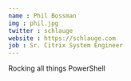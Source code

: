 ```yaml
---
name : Phil Bossman
img : phil.jpg
twitter : schlauge
website : https://schlauge.com
job : Sr. Citrix System Engineer
---
```


Rocking all things PowerShell